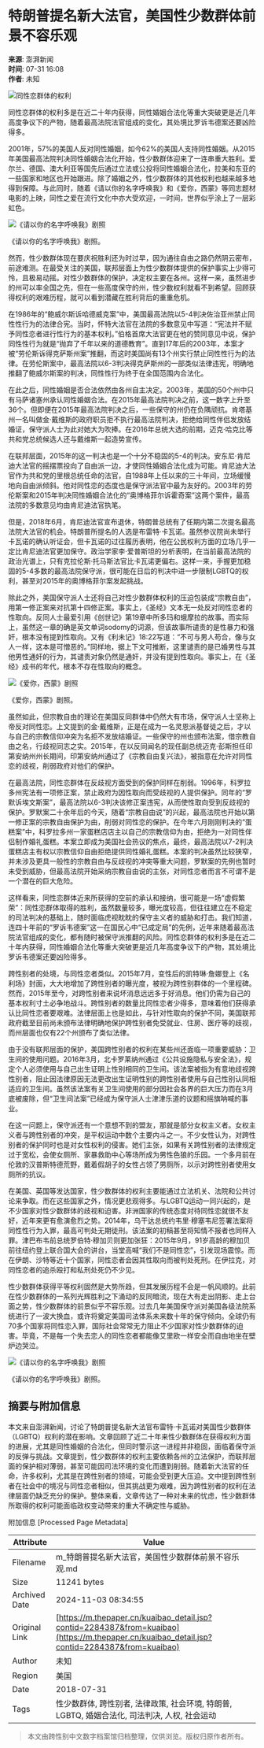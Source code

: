 # 特朗普提名新大法官，美国性少数群体前景不容乐观

**来源**: 澎湃新闻  
**时间**: 07-31 16:08  
**作者**: 未知  

![同性恋群体的权利](https://file.thepaper.cn/wap/v6/img/kb_zhaiyao.png) 

同性恋群体的权利多是在近二十年内获得，同性婚姻合法化等重大突破更是近几年高度争议下的产物，随着最高法院法官组成的变化，其处境比罗诉韦德案还要凶险得多。

2001年，57%的美国人反对同性婚姻，如今62%的美国人支持同性婚姻。从2015年美国最高法院判决同性婚姻合法化开始，性少数群体迎来了一连串重大胜利。爱尔兰、德国、澳大利亚等国先后通过立法或公投将同性婚姻合法化，拉美和东亚的一些国家和地区也开始跟进。除了婚姻之外，性少数群体的其他权利也越来越多地得到保障。与此同时，随着《请以你的名字呼唤我》和《爱你，西蒙》等同志题材电影的上映，同性之爱在流行文化中亦大受欢迎，一时间，世界似乎涂上了一层彩虹色。

![《请以你的名字呼唤我》剧照](http://image.thepaper.cn/www/image/9/60/238.jpg)

《请以你的名字呼唤我》剧照。

然而，性少数群体现在要庆祝胜利还为时过早，因为通往自由之路仍然阴云密布，前途难测。在最受关注的美国，联邦层面上为性少数群体提供的保护事实上少得可怜，且极易动摇。对性少数群体的保护，决定权主要在各州。这样一来，虽然进步的州可以率全国之先，但在一些高度保守的州，性少数权利就看不到希望。回顾获得权利的艰难历程，就可以看到潜藏在胜利背后的重重危机。

在1986年的“鲍威尔斯诉哈德威克案”中，美国最高法院以5-4判决佐治亚州禁止同性性行为的法律合宪。当时，怀特大法官在法院的多数意见中写道：“宪法并不赋予同性恋者进行性行为的基本权利。”伯格首席大法官更在他的赞同意见中说，保护同性性行为就是“抛弃了千年以来的道德教育”。直到17年后的2003年，本案才被“劳伦斯诉得克萨斯州案”推翻，而这时美国尚有13个州实行禁止同性性行为的法律。在劳伦斯案中，最高法院以6-3判决得克萨斯州的一部类似法律违宪，明确地推翻了鲍威尔斯案的判决，同性性行为终于在全国范围内合法化。

在此之后，同性婚姻是否合法依然由各州自主决定。2003年，美国的50个州中只有马萨诸塞州承认同性婚姻合法。在2015年最高法院判决之前，这一数字上升至36个。但即便在2015年最高法院判决之后，一些保守的州仍在负隅顽抗。肯塔基州一名叫做金·戴维斯的政府职员拒不执行最高法院判决，拒绝给同性伴侣发放结婚证，保守派人士为此对她大为吹捧。在2016年总统大选的前期，迈克·哈克比等共和党总统候选人还与戴维斯一起造势宣传。

在联邦层面，2015年的这一判决也是一个十分不稳固的5-4的判决。安东尼·肯尼迪大法官的摇摆票投向了自由派一边，才使同性婚姻合法化成为可能。肯尼迪大法官作为共和党的里根总统任命的法官，自1988年上任以来的三十年间，立场缓慢地向自由派倾斜。他对同性恋的态度也是保守派法官中最为友好的。2003年的劳伦斯案和2015年判决同性婚姻合法化的“奥博格菲尔诉霍奇案”这两个案件，最高法院的多数意见均由肯尼迪法官执笔。

但是，2018年6月，肯尼迪法官宣布退休，特朗普总统有了任期内第二次提名最高法院大法官的机会。特朗普所提名的人选是布雷特·卡瓦诺。虽然参议院尚未举行卡瓦诺的确认听证会，但卡瓦诺的过往履历表明，他在公民权利方面的立场几乎一定比肯尼迪法官更加保守。政治学家李·爱普斯坦的分析表明，在当前最高法院的政治光谱上，只有克拉伦斯·托马斯法官比卡瓦诺更偏右。这样一来，手握更加稳固的5-4多数的最高法院保守派，很可能在日后的判决中进一步限制LGBTQ的权利，甚至对2015年的奥博格菲尔案发起挑战。

除此之外，美国保守派人士还将自己对性少数群体权利的压迫包装成“宗教自由”，用第一修正案来对抗第十四修正案。事实上，《圣经》文本无一处反对同性恋者的性取向。反同人士最爱引用《创世记》第19章中所多玛和蛾摩拉的故事。而实际上，虽然这一章的确是英文单词sodomy的词源，但该故事所谴责的是性暴力和强奸，根本没有提到性取向。又有《利未记》18:22写道：“不可与男人苟合，像与女人一样，这本是可憎恶的。”同样地，据上下文可推断，这里谴责的是已婚男性与其他男性通奸的行为，其谴责对象仍然是通奸，并没有提到性取向。事实上，在《圣经》成书的年代，根本不存在性取向的概念。

![《爱你，西蒙》剧照](http://image.thepaper.cn/www/image/9/60/239.jpg)

《爱你，西蒙》剧照。

虽然如此，但宗教自由的理论在美国反同群体中仍然大有市场，保守派人士坚称上帝反对同性恋。上文提到的金·戴维斯，正是在成为一名灵恩派基督徒之后，才以与自己的宗教信仰冲突为名拒不发放结婚证。一些保守的州也颁布法案，借宗教自由之名，行歧视同志之实。2015年，在以反同闻名的现任副总统迈克·彭斯担任印第安纳州州长期间，印第安纳州通过了《宗教自由复兴法》，被指意在允许对同性恋的歧视，削弱政府对他们的保护。

在最高法院，同性恋群体在反歧视方面受到的保护同样在削弱。1996年，科罗拉多州宪法有一项修正案，禁止政府为因性取向而受歧视的人提供保护。同年的“罗默诉埃文斯案”，最高法院以6-3判决该修正案违宪，从而使性取向受到反歧视的保护。罗默案二十余年后的今天，随着“宗教自由说”的兴起，最高法院也开始以第一修正案的宗教自由保护为由，削弱对同性恋的保护。在今年六月刚刚判决的“蛋糕案”中，科罗拉多州一家蛋糕店店主以自己的宗教信仰为由，拒绝为一对同性伴侣制作婚礼蛋糕。本案立即成为美国社会热议的焦点，最终，最高法院以7-2判决蛋糕店主有权以宗教信仰自由拒绝提供同性婚礼蛋糕。本案的判决虽然比较狭窄，并未涉及更具一般性的宗教自由与反歧视的冲突等重大问题，罗默案的先例也暂时未受到威胁，但最高法院开始采纳宗教自由说的主张，对同性恋者而言不可谓不是一个潜在的巨大危险。

这样看来，同性恋群体近来所获得的空前的承认和接纳，很可能是一场“虚假繁荣”：同性恋群体取得的胜利，虽然数量较多，曝光度较高，但往往建立在不稳定的司法判决的基础上，随时面临虎视眈眈的保守主义者的威胁和打击。我们知道，连四十年前的“罗诉韦德案”这一在国民心中“已成定局”的先例，近年来随着最高法院法官组成的变化，都有随时被保守派推翻的风险。同性恋群体的权利多是在近二十年内获得，同性婚姻合法化等重大突破更是近几年高度争议下的产物，其处境比罗诉韦德案还要凶险得多。

跨性别者的处境，与同性恋者类似。2015年7月，变性后的凯特琳·詹娜登上《名利场》封面，大大地增加了跨性别者的曝光度，被视为跨性别群体的一个里程碑。然而，2015年至今，对跨性别者来说坏消息远远多于好消息。他们仍需为自己的基本权利寸土必争地战斗。跨性别者的数量比同性恋者少得多，意味着他们获得承认比同性恋者要艰难。法律层面上也是如此，与针对性取向的保护不同，美国联邦政府截至目前尚未颁布法律明确地保护跨性别者免受就业、住房、医疗等的歧视，而州层面也仅有22个州颁布了类似法律。

由于没有联邦层面的保护，美国跨性别者的权利在某些州还面临一项重要威胁：卫生间的使用问题。2016年3月，北卡罗莱纳州通过《公共设施隐私与安全法》，规定个人必须使用与自己出生证明上性别相同的卫生间。该法案被指为有意地歧视跨性别者，阻止因法律原因无法更改出生证明性别的跨性别者使用与自己性别认同相适应的卫生间。虽然该法案有关卫生间使用的部分因社会各界的巨大压力而在3月底被废除，但“卫生间法案”已经成为保守派人士津津乐道的议题和摇旗呐喊的事业。

在这一问题上，保守派还有一个意想不到的盟友，那就是部分女权主义者。女权主义者与跨性别者的冲突，是平权运动中数个主要内斗之一。不少女性认为，对跨性别者的保护同时也是对女性权利的侵害。她们主张，如果有关跨性别者的法律规定过于宽松，会使女厕所、家暴救助中心等场所成为男性色狼的乐园。一个多月前在伦敦的汉普斯特德荒野，戴着假胡子的女性占领了男厕所，以示对跨性别者使用女厕所的抗议。

在美国、英国等发达国家，性少数群体的权利主要能通过立法机关、法院和公共讨论来争取。而在这些国家之外，情况更悲观得多。与LGBTQ运动一同兴起的，是不少国家对性少数群体的歧视和迫害。非洲国家的传统态度对待同性恋就很不友好，近年来更有愈演愈烈之势。2014年，乌干达总统约韦里·穆塞韦尼签署法案将同性性行为入罪，最高可判处无期徒刑。该法案的初稿甚至将知情不报者也同样入罪。津巴布韦前总统罗伯特·穆加贝则更加张狂：2015年9月，91岁高龄的穆加贝前往纽约登上联合国大会的讲台，当堂高喊“我们不是同性恋”，引发现场震惊。而在伊朗、沙特等近十个国家，同性恋者会因其性取向而被判处死刑。在伊拉克，对同性恋者的追杀殴打和私刑处死仍不少见。

性少数群体获得平等权利固然是大势所趋，但其发展历程不会是一帆风顺的。此前在性少数群体的一系列光辉胜利之下涌动的反同暗流，现在大有走出阴影、走上台面之势，性少数群体的前景似乎不容乐观。过去几年美国保守派对美国各级法院系统进行了一波大换血，或许将奠定美国司法体系未来数十年的保守倾向。全球仍有70多个国家将同性恋入罪，国际社会常常无力阻止不少国家对性少数群体的迫害。毕竟，不是每一个失去恋人的同性恋者都能像艾里欧一样安全而自由地坐在壁炉边哭泣。

![《请以你的名字呼唤我》剧照](http://image.thepaper.cn/www/image/9/60/236.jpg)

《请以你的名字呼唤我》剧照。

## 摘要与附加信息

<!-- tcd_abstract -->
本文来自澎湃新闻，讨论了特朗普提名新大法官布雷特·卡瓦诺对美国性少数群体（LGBTQ）权利的潜在影响。文章回顾了近二十年来性少数群体在获得权利方面的进展，尤其是同性婚姻的合法化，但同时警示这一进程并非稳固，面临着保守派的反弹与挑战。文章提到，性少数群体的权利主要依赖各州的立法保护，而联邦层面的保护相对薄弱，甚至可能因司法环境的变化而遭到削弱。随着新大法官的任命，许多权利，尤其是在跨性别者的领域，可能会受到更大压迫。文中提到跨性别者在社会中的境况与同性恋者相似，但其挑战更为艰难，因为跨性别者的权利在法律层面仍缺乏充分的保护。整体来看，文章传达了一种对未来的忧虑，性少数群体所取得的权利可能面临政权变动带来的重大不确定性与威胁。
<!-- tcd_abstract_end -->

附加信息 [Processed Page Metadata]

| Attribute       | Value                                  |
|-----------------|----------------------------------------|
| Filename        | m_特朗普提名新大法官，美国性少数群体前景不容乐观.md                             |
| Size            | 11241 bytes                           |
| Archived Date   | 2024-11-03 08:34:55                             |
| Original Link   | [https://m.thepaper.cn/kuaibao_detail.jsp?contid=2284387&from=kuaibao](https://m.thepaper.cn/kuaibao_detail.jsp?contid=2284387&from=kuaibao)                       |
| Author          | 未知                               |
| Region          | 美国                               |
| Date            | 2018-07-31                                 |
| Tags            | 性少数群体, 跨性别者, 法律政策, 社会环境, 特朗普, LGBTQ, 婚姻合法化, 司法判决, 人权, 社会运动                                 |
>
> 本文由跨性别中文数字档案馆归档整理，仅供浏览。版权归原作者所有。
>